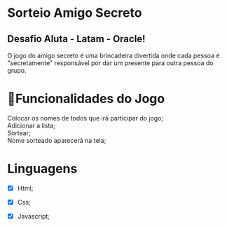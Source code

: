 # Sorteio Amigo Secreto 
## Desafio Aluta - Latam - Oracle!

<p>O jogo do amigo secreto é uma brincadeira divertida onde cada pessoa é "secretamente" responsável por dar um presente para outra pessoa do grupo.<p>

# :hammer:Funcionalidades do Jogo
<p>Colocar os nomes de todos que irá participar do jogo; <br>
Adicionar a lista; <br>
Sortear; <br>
Nome sorteado aparecerá na tela;<br>
</p>

# Linguagens 
- [x] Html;
- [x] Css;
- [x] Javascript;



